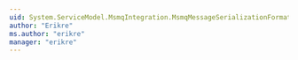 ```yaml
---
uid: System.ServiceModel.MsmqIntegration.MsmqMessageSerializationFormat
author: "Erikre"
ms.author: "erikre"
manager: "erikre"
---
```

